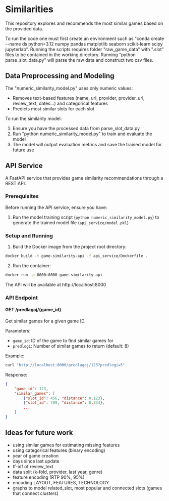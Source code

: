 # Similarities

This repository explores and recommends the most similar games based on the provided data.

To run the code one must first create an environment such as "conda create --name ds python=3.12 numpy pandas matplotlib seaborn scikit-learn scipy jupyterlab". Running the scripts requires folder "raw_game_data" with ".slot" files to be contained in the working directory. Running "python parse_slot_data.py" will parse the raw data and construct two csv files.

## Data Preprocessing and Modeling

The "numeric_similarity_model.py" uses only numeric values:
- Removes text-based features (name, url, provider, provider_url, review_text, dates...) and categorical features
- Predicts most similar slots for each slot

To run the similarity model:
1. Ensure you have the processed data from parse_slot_data.py
2. Run "python numeric_similarity_model.py" to train and evaluate the model
3. The model will output evaluation metrics and save the trained model for future use

## API Service

A FastAPI service that provides game similarity recommendations through a REST API.

### Prerequisites

Before running the API service, ensure you have:
1. Run the model training script (`python numeric_similarity_model.py`) to generate the trained model file (`api_service/model.pkl`)

### Setup and Running

1. Build the Docker image from the project root directory:
```bash
docker build -t game-similarity-api -f api_service/Dockerfile .
```

2. Run the container:
```bash
docker run -p 8000:8000 game-similarity-api
```

The API will be available at http://localhost:8000

### API Endpoint

#### GET /predlagaj/{game_id}

Get similar games for a given game ID.

Parameters:
- `game_id`: ID of the game to find similar games for
- `predlogi`: Number of similar games to return (default: 8)

Example:
```bash
curl "http://localhost:8000/predlagaj/123?predlogi=5"
```

Response:
```json
{
    "game_id": 123,
    "similar_games": [
        {"slot_id": 456, "distance": 0.123},
        {"slot_id": 789, "distance": 0.234},
        ...
    ]
}
```

## Ideas for future work
 - using similar games for estimating missing features
 - using categorical features (binary encoding)
 - year of game creation
 - days since last update
 - tf-idf of review_text
 - data split (k-fold, provider, last year, genre)
 - feature encoding (RTP 90%, 95%)
 - encoding LAYOUT, FEATURES, TECHNOLOGY
 - graphs to model related_slot, most popular and connected slots (games that connect clusters)
 